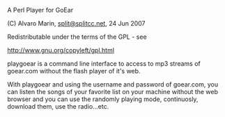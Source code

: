 A Perl Player for GoEar

(C) Alvaro Marin, <split@splitcc.net>, 24 Jun 2007

Redistributable under the terms of the GPL - see

<http://www.gnu.org/copyleft/gpl.html>


playgoear is a command line interface to access
to mp3 streams of goear.com without the flash player
of it's web.

With playgoear and using the username and password
of goear.com, you can listen the songs of your
favorite list on your machine without the web browser
and you can use the randomly playing mode, continuosly, 
download them, use the radio...etc.
